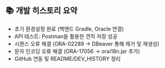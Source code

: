 ## 📚 개발 히스토리 요약

- 초기 환경설정 완료 (백엔드 Gradle, Oracle 연결)
- API 테스트: Postman을 활용한 견적 저장 성공
- 시퀀스 오류 해결 (ORA-02289 → DBeaver 통해 제거 및 재생성)
- 문자 인코딩 오류 해결 (ORA-17056 → orai18n.jar 추가)
- GitHub 연동 및 README/DEV_HISTORY 정리
